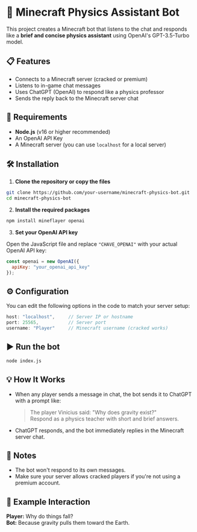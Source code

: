# 🧠 Minecraft Physics Assistant Bot

This project creates a Minecraft bot that listens to the chat and responds like a **brief and concise physics assistant** using OpenAI's GPT-3.5-Turbo model.

## 📋 Features

- Connects to a Minecraft server (cracked or premium)
- Listens to in-game chat messages
- Uses ChatGPT (OpenAI) to respond like a physics professor
- Sends the reply back to the Minecraft server chat

## 🚀 Requirements

- **Node.js** (v16 or higher recommended)
- An OpenAI API Key
- A Minecraft server (you can use `localhost` for a local server)

## 🛠 Installation

1. **Clone the repository or copy the files**

```bash
git clone https://github.com/your-username/minecraft-physics-bot.git
cd minecraft-physics-bot
```

2. **Install the required packages**

```bash
npm install mineflayer openai
```

3. **Set your OpenAI API key**

Open the JavaScript file and replace `"CHAVE_OPENAI"` with your actual OpenAI API key:

```js
const openai = new OpenAI({
  apiKey: "your_openai_api_key"
});
```

## ⚙️ Configuration

You can edit the following options in the code to match your server setup:

```js
host: "localhost",     // Server IP or hostname
port: 25565,           // Server port
username: "Player"     // Minecraft username (cracked works)
```

## ▶️ Run the bot

```bash
node index.js
```

## 💡 How It Works

- When any player sends a message in chat, the bot sends it to ChatGPT with a prompt like:

  > The player Vinicius said: "Why does gravity exist?"  
  > Respond as a physics teacher with short and brief answers.

- ChatGPT responds, and the bot immediately replies in the Minecraft server chat.

## 📌 Notes

- The bot won't respond to its own messages.
- Make sure your server allows cracked players if you're not using a premium account.

## 🧪 Example Interaction

**Player:** Why do things fall?  
**Bot:** Because gravity pulls them toward the Earth.